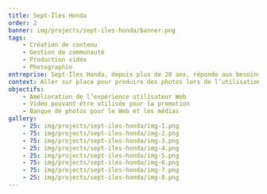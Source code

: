 ```yaml
---
title: Sept-Îles Honda
order: 2
banner: img/projects/sept-iles-honda/banner.png
tags:
    - Création de contenu
    - Gestion de communauté
    - Production vidéo
    - Photographie
entreprise: Sept-Îles Honda, depuis plus de 20 ans, réponde aux besoins des clients avec attention et dévouement. En tant que seul concessionnaire Honda à Sept-Îles, il représente la marque avec fierté.
context: Aller sur place pour produire des photos lors de l’utilisation des hélicoptères. La production d’une vidéo corporative ainsi que la conception d’un nouveau site Web moderne. Comme Innukoptères faisait déjà affaire avec le studio Optik 360, l’intégration du site Web leur a été confié.
objectifs:
    - Amélioration de l’expérience utilisateur Web
    - Vidéo pouvant être utilisée pour la promotion
    - Banque de photos pour le Web et les médias
gallery:
    - 25: img/projects/sept-iles-honda/img-1.png
    - 75: img/projects/sept-iles-honda/img-2.png
    - 75: img/projects/sept-iles-honda/img-3.png
    - 25: img/projects/sept-iles-honda/img-4.png
    - 25: img/projects/sept-iles-honda/img-5.png
    - 75: img/projects/sept-iles-honda/img-6.png
    - 75: img/projects/sept-iles-honda/img-7.png
    - 25: img/projects/sept-iles-honda/img-8.png
---
```

